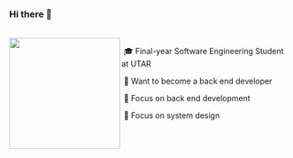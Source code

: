 ### Hi there 👋
<br/>
<img align="left" width="200" src="https://user-images.githubusercontent.com/65067887/215137484-707563bf-ce00-4fe4-bf70-0cef24776d40.gif" />

<p>
&nbsp;🎓 Final-year Software Engineering Student at UTAR

&nbsp;👔 Want to become a back end developer

&nbsp;📍 Focus on back end development

&nbsp;📍 Focus on system design
</p>
